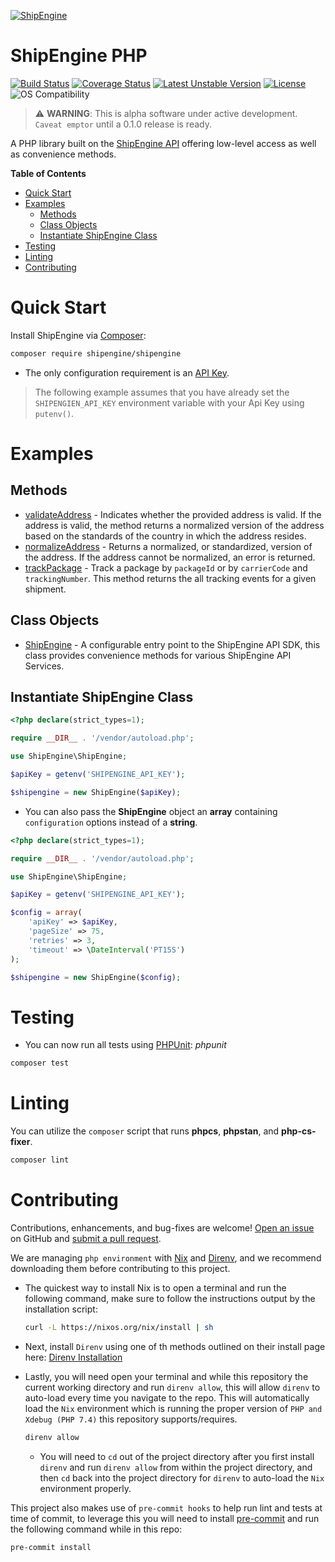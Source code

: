 [![ShipEngine](https://shipengine.github.io/img/shipengine-logo-wide.png)](https://shipengine.com)

ShipEngine PHP
==============

[![Build Status](https://github.com/ShipEngine/shipengine-php/workflows/shipengine-php/badge.svg)](https://github.com/ShipEngine/shipengine-php/actions)
[![Coverage Status](https://coveralls.io/repos/github/ShipEngine/shipengine-php/badge.svg?branch=main&t=SkXqIE)](https://coveralls.io/github/ShipEngine/shipengine-php?branch=main)
[![Latest Unstable Version](https://poser.pugx.org/shipengine/shipengine/v/unstable)](//packagist.org/packages/shipengine/shipengine)
[![License](https://poser.pugx.org/shipengine/shipengine/license)](//packagist.org/packages/shipengine/shipengine)
![OS Compatibility](https://shipengine.github.io/img/badges/os-badges.svg)
> :warning: **WARNING**: This is alpha software under active development. `Caveat emptor` until a 0.1.0 release is ready.

A PHP library built on the [ShipEngine API](https://shipengine.com) offering low-level access as well as convenience methods.

</hr>

<!-- START doctoc generated TOC please keep comment here to allow auto update -->
<!-- DON'T EDIT THIS SECTION, INSTEAD RE-RUN doctoc TO UPDATE -->
**Table of Contents**

- [Quick Start](#quick-start)
- [Examples](#examples)
  - [Methods](#methods)
  - [Class Objects](#class-objects)
  - [Instantiate ShipEngine Class](#instantiate-shipengine-class)
- [Testing](#testing)
- [Linting](#linting)
- [Contributing](#contributing)

<!-- END doctoc generated TOC please keep comment here to allow auto update -->

Quick Start
===========
Install ShipEngine via [Composer](https://getcomposer.org/):
```bash
composer require shipengine/shipengine
```
- The only configuration requirement is an [API Key](https://www.shipengine.com/docs/auth/#api-keys).

> The following example assumes that you have already set the `SHIPENGIEN_API_KEY` environment variable with your Api Key using `putenv()`.

Examples
========

Methods
-------
- [validateAddress](./docs/addressValidateExample.md "Validate Address method documentation") - Indicates whether the provided address is valid. If the
  address is valid, the method returns a normalized version of the address based on the standards of the country in
  which the address resides.
- [normalizeAddress](./docs/normalizeAddressExample.md "Normalize Address method documentation") - Returns a normalized, or standardized, version of the
  address. If the address cannot be normalized, an error is returned.
- [trackPackage](./docs/trackPackageExample.md "Track Package method documentation") - Track a package by `packageId` or by `carrierCode` and `trackingNumber`. This method returns
the all tracking events for a given shipment.

Class Objects
-------------
- [ShipEngine]() - A configurable entry point to the ShipEngine API SDK, this class provides convenience methods
  for various ShipEngine API Services.

Instantiate ShipEngine Class
----------------------------
```php
<?php declare(strict_types=1);

require __DIR__ . '/vendor/autoload.php';

use ShipEngine\ShipEngine;

$apiKey = getenv('SHIPENGINE_API_KEY');

$shipengine = new ShipEngine($apiKey);
```
- You can also pass the **ShipEngine** object an **array** containing `configuration` options instead of a **string**.
```php
<?php declare(strict_types=1);

require __DIR__ . '/vendor/autoload.php';

use ShipEngine\ShipEngine;

$apiKey = getenv('SHIPENGINE_API_KEY');

$config = array(
    'apiKey' => $apiKey,
    'pageSize' => 75,
    'retries' => 3,
    'timeout' => \DateInterval('PT15S')
);

$shipengine = new ShipEngine($config);
```

Testing
=======
- You can now run all tests using [PHPUnit](https://phpunit.de/):
_phpunit_
```bash
composer test
```

Linting
=======
You can utilize the `composer` script that runs **phpcs**, **phpstan**, and **php-cs-fixer**.
```bash
composer lint
```

Contributing
============
Contributions, enhancements, and bug-fixes are welcome!  [Open an issue](https://github.com/ShipEngine/shipengine-php/issues)
on GitHub and [submit a pull request](https://github.com/ShipEngine/shipengine-php/pulls).

We are managing `php environment` with [Nix](https://nixos.org/download.html "Nix Website")
and [Direnv](https://direnv.net/docs/installation.html "Direnv Install page"), and we recommend downloading
them before contributing to this project.

- The quickest way to install Nix is to open a terminal and run the following command, make sure to follow the
  instructions output by the installation script:
  ```bash
  curl -L https://nixos.org/nix/install | sh
  ```

- Next, install `Direnv` using one of th methods outlined on their install page here:
  [Direnv Installation](https://direnv.net/docs/installation.html "Direnv Install page")

- Lastly, you will need open your terminal and while this repository the current working directory and run `direnv allow`,
  this will allow `direnv` to auto-load every time you navigate to the repo. This will automatically load the `Nix`
  environment which is running the proper version of `PHP and Xdebug (PHP 7.4)` this repository supports/requires.
  ```bash
  direnv allow
  ```
  - You will need to `cd` out of the project directory after you first install `direnv` and run `direnv allow` from within
    the project directory, and then `cd` back into the project directory for `direnv` to auto-load the `Nix` environment properly.

This project also makes use of `pre-commit hooks` to help run lint and tests at time of commit, to leverage this you will
need to install [pre-commit](https://pre-commit.com/#installation) and run the following command while in this repo:

```bash
pre-commit install
```
